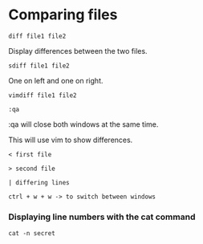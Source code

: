 # Comparing files

	diff file1 file2

Display differences between the two files.

	sdiff file1 file2

One on left and one on right.

	vimdiff file1 file2

	:qa

:qa will close both windows at the same time.

This will use vim to show differences.

	< first file

	> second file

	| differing lines

	ctrl + w + w -> to switch between windows

### Displaying line numbers with the cat command

	cat -n secret


